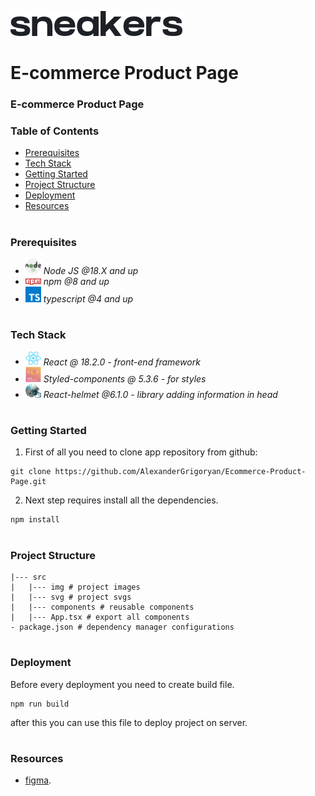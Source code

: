 ![This is header image](/src/img/logo.svg)

# E-commerce Product Page

### E-commerce Product Page

### Table of Contents

- [Prerequisites](#Prerequisites)
- [Tech Stack](#Tech-Stack)
- [Getting Started](#Getting-Started)
- [Project Structure](#Project-Structure)
- [Deployment](#Deployment)
- [Resources](#Resources)

#

### Prerequisites

- <img src="readme/nodejs.png" width="25" style="top: 8px" /> _Node JS @18.X and up_
- <img src="readme/npm.png" width="25" style="top: 8px" /> _npm @8 and up_
- <img src="readme/typescript.png" width="25" style="top: 8px" /> _typescript @4 and up_

#

### Tech Stack

- <img src="readme/react.png" width="25" style="top: 8px" /> _React @ 18.2.0 - front-end framework_
- <img src="readme/styled-components.png" width="25" style="top: 8px"/> _Styled-components @ 5.3.6 - for styles_
- <img src="readme/react-helmet.jpeg" width="25" style="top: 8px" /> _React-helmet @6.1.0 - library adding information in head_


#

### Getting Started

1. First of all you need to clone app repository from github:

```
git clone https://github.com/AlexanderGrigoryan/Ecommerce-Product-Page.git
```

2. Next step requires install all the dependencies.

```
npm install
```

#

### Project Structure

```
|--- src
|   |--- img # project images
|   |--- svg # project svgs
|   |--- components # reusable components
|   |--- App.tsx # export all components
- package.json # dependency manager configurations
```

#

### Deployment

Before every deployment you need to create build file.

```
npm run build
```

after this you can use this file to deploy project on server.

#

### Resources

- [figma](https://www.figma.com/file/vISpBoTcDrpvUamA4itgNk/ecommerce-product-page?node-id=0%3A515&t=USWWhmvflj9RLLJR-0).
